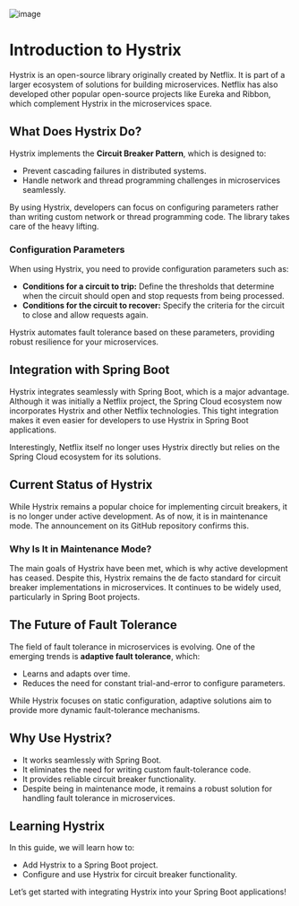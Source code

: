 ![image](https://github.com/user-attachments/assets/2dd14124-8502-4bdc-b19b-3f0c8d0c2686)


# Introduction to Hystrix

Hystrix is an open-source library originally created by Netflix. It is part of a larger ecosystem of solutions for building microservices. Netflix has also developed other popular open-source projects like Eureka and Ribbon, which complement Hystrix in the microservices space.

## What Does Hystrix Do?
Hystrix implements the **Circuit Breaker Pattern**, which is designed to:
- Prevent cascading failures in distributed systems.
- Handle network and thread programming challenges in microservices seamlessly.

By using Hystrix, developers can focus on configuring parameters rather than writing custom network or thread programming code. The library takes care of the heavy lifting.

### Configuration Parameters
When using Hystrix, you need to provide configuration parameters such as:
- **Conditions for a circuit to trip:** Define the thresholds that determine when the circuit should open and stop requests from being processed.
- **Conditions for the circuit to recover:** Specify the criteria for the circuit to close and allow requests again.

Hystrix automates fault tolerance based on these parameters, providing robust resilience for your microservices.

## Integration with Spring Boot
Hystrix integrates seamlessly with Spring Boot, which is a major advantage. Although it was initially a Netflix project, the Spring Cloud ecosystem now incorporates Hystrix and other Netflix technologies. This tight integration makes it even easier for developers to use Hystrix in Spring Boot applications.

Interestingly, Netflix itself no longer uses Hystrix directly but relies on the Spring Cloud ecosystem for its solutions.

## Current Status of Hystrix
While Hystrix remains a popular choice for implementing circuit breakers, it is no longer under active development. As of now, it is in maintenance mode. The announcement on its GitHub repository confirms this.

### Why Is It in Maintenance Mode?
The main goals of Hystrix have been met, which is why active development has ceased. Despite this, Hystrix remains the de facto standard for circuit breaker implementations in microservices. It continues to be widely used, particularly in Spring Boot projects.

## The Future of Fault Tolerance
The field of fault tolerance in microservices is evolving. One of the emerging trends is **adaptive fault tolerance**, which:
- Learns and adapts over time.
- Reduces the need for constant trial-and-error to configure parameters.

While Hystrix focuses on static configuration, adaptive solutions aim to provide more dynamic fault-tolerance mechanisms.

## Why Use Hystrix?
- It works seamlessly with Spring Boot.
- It eliminates the need for writing custom fault-tolerance code.
- It provides reliable circuit breaker functionality.
- Despite being in maintenance mode, it remains a robust solution for handling fault tolerance in microservices.

## Learning Hystrix
In this guide, we will learn how to:
- Add Hystrix to a Spring Boot project.
- Configure and use Hystrix for circuit breaker functionality.

Let’s get started with integrating Hystrix into your Spring Boot applications!
